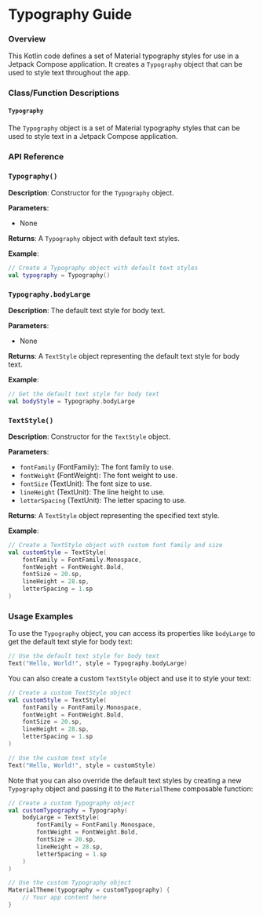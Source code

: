 **Typography Guide**
=====================

### Overview

This Kotlin code defines a set of Material typography styles for use in a Jetpack Compose application. It creates a `Typography` object that can be used to style text throughout the app.

### Class/Function Descriptions

#### `Typography`

The `Typography` object is a set of Material typography styles that can be used to style text in a Jetpack Compose application.

### API Reference

### `Typography()`

**Description**: Constructor for the `Typography` object.

**Parameters**:
- None

**Returns**: A `Typography` object with default text styles.

**Example**:
```kotlin
// Create a Typography object with default text styles
val typography = Typography()
```

### `Typography.bodyLarge`

**Description**: The default text style for body text.

**Parameters**:
- None

**Returns**: A `TextStyle` object representing the default text style for body text.

**Example**:
```kotlin
// Get the default text style for body text
val bodyStyle = Typography.bodyLarge
```

### `TextStyle()`

**Description**: Constructor for the `TextStyle` object.

**Parameters**:
- `fontFamily` (FontFamily): The font family to use.
- `fontWeight` (FontWeight): The font weight to use.
- `fontSize` (TextUnit): The font size to use.
- `lineHeight` (TextUnit): The line height to use.
- `letterSpacing` (TextUnit): The letter spacing to use.

**Returns**: A `TextStyle` object representing the specified text style.

**Example**:
```kotlin
// Create a TextStyle object with custom font family and size
val customStyle = TextStyle(
    fontFamily = FontFamily.Monospace,
    fontWeight = FontWeight.Bold,
    fontSize = 20.sp,
    lineHeight = 28.sp,
    letterSpacing = 1.sp
)
```

### Usage Examples

To use the `Typography` object, you can access its properties like `bodyLarge` to get the default text style for body text:
```kotlin
// Use the default text style for body text
Text("Hello, World!", style = Typography.bodyLarge)
```
You can also create a custom `TextStyle` object and use it to style your text:
```kotlin
// Create a custom TextStyle object
val customStyle = TextStyle(
    fontFamily = FontFamily.Monospace,
    fontWeight = FontWeight.Bold,
    fontSize = 20.sp,
    lineHeight = 28.sp,
    letterSpacing = 1.sp
)

// Use the custom text style
Text("Hello, World!", style = customStyle)
```
Note that you can also override the default text styles by creating a new `Typography` object and passing it to the `MaterialTheme` composable function:
```kotlin
// Create a custom Typography object
val customTypography = Typography(
    bodyLarge = TextStyle(
        fontFamily = FontFamily.Monospace,
        fontWeight = FontWeight.Bold,
        fontSize = 20.sp,
        lineHeight = 28.sp,
        letterSpacing = 1.sp
    )
)

// Use the custom Typography object
MaterialTheme(typography = customTypography) {
    // Your app content here
}
```